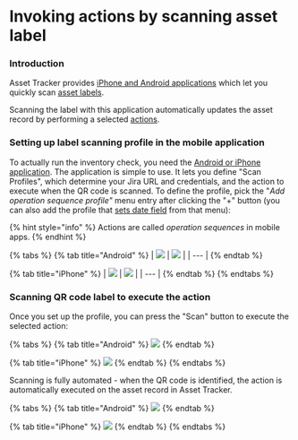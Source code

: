 # Invoking actions by scanning asset label

### Introduction

Asset Tracker provides [iPhone and Android applications](../../mobile-access/label-scanners.md) which let you quickly scan [asset labels](../how-to-print-labels-for-assets.md).

Scanning the label with this application automatically updates the asset record by performing a selected [actions](./).

### Setting up label scanning profile in the mobile application

To actually run the inventory check, you need the [Android or iPhone application](../../mobile-access/label-scanners.md). The application is simple to use. It lets you define "Scan Profiles", which determine your Jira URL and credentials, and the action to execute when the QR code is scanned. To define the profile, pick the "_Add operation sequence profile"_ menu entry after clicking the "+" button \(you can also add the profile that [sets date field](../how-to-perform-inventory-checks.md) from that menu\):

{% hint style="info" %}
Actions are called _operation sequences_ in mobile apps.
{% endhint %}

{% tabs %}
{% tab title="Android" %}
| ![](../../.gitbook/assets/image%20%2815%29.png) | ![](../../.gitbook/assets/image%20%2865%29.png) |
| --- |
{% endtab %}

{% tab title="iPhone" %}
| ![](../../.gitbook/assets/image%20%2840%29.png) | ![](../../.gitbook/assets/image%20%288%29.png) |
| --- |
{% endtab %}
{% endtabs %}

### Scanning QR code label to execute the action

Once you set up the profile, you can press the "Scan" button to execute the selected action:  


{% tabs %}
{% tab title="Android" %}
![](../../.gitbook/assets/image%20%2852%29.png)
{% endtab %}

{% tab title="iPhone" %}
![](../../.gitbook/assets/image%20%2845%29.png)
{% endtab %}
{% endtabs %}

Scanning is fully automated - when the QR code is identified, the action is automatically executed on the asset record in Asset Tracker. 

{% tabs %}
{% tab title="Android" %}
![](../../.gitbook/assets/image%20%2813%29.png)
{% endtab %}

{% tab title="iPhone" %}
![](../../.gitbook/assets/image%20%2831%29.png)
{% endtab %}
{% endtabs %}

